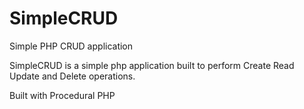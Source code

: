 # SimpleCRUD
Simple PHP CRUD application

SimpleCRUD is a simple php application built to perform Create Read Update and Delete operations.

Built with Procedural PHP 
